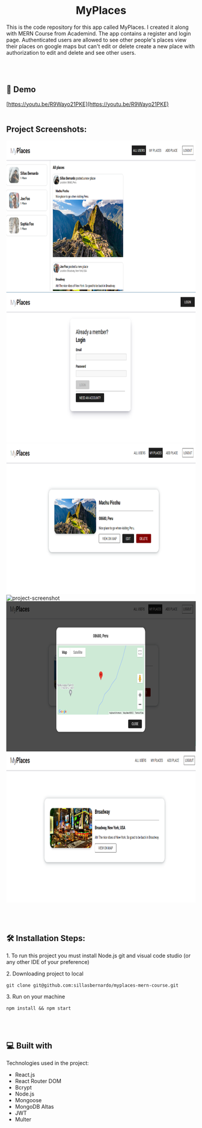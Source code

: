 <h1 align="center" id="title">MyPlaces</h1>

<p id="description">This is the code repository for this app called MyPlaces. I created it along with MERN Course from Academind. The app contains a register and login page. Authenticated users are allowed to see other people's places view their places on google maps but can't edit or delete create a new place with authorization to edit and delete and see other users.</p>
<br/><br/>
<h2>🚀 Demo</h2>

[https://youtu.be/R9Wayo21PKE](https://youtu.be/R9Wayo21PKE)
<br/><br/>
<h2>Project Screenshots:</h2>

<img src="images/Screenshots/Homepage - Desktop.PNG" alt="project-screenshot" width="800" height="400/">

<img src="images/Screenshots/Login page - Desktop.PNG" alt="project-screenshot" width="800" height="400/">

<img src="images/Screenshots/My places page - Desktop.PNG" alt="project-screenshot" width="800" height="400/">

<img src="images/Screenshots/Register page.PNG" alt="project-screenshot" width="800" height="400/">

<img src="images/Screenshots/View on map page - desktop.PNG" alt="project-screenshot" width="800" height="400/">

<img src="images/Screenshots/check other people's place page.PNG" alt="project-screenshot" width="800" height="400/">

<br/><br/>

<h2>🛠️ Installation Steps:</h2>

<p>1. To run this project you must install Node.js git and visual code studio (or any other IDE of your preference)</p>

<p>2. Downloading project to local</p>

```
git clone git@github.com:sillasbernardo/myplaces-mern-course.git
```

<p>3. Run on your machine</p>

```
npm install && npm start
```
<br/><br/>
  
  
<h2>💻 Built with</h2>

Technologies used in the project:

*   React.js
*   React Router DOM
*   Bcrypt
*   Node.js
*   Mongoose
*   MongoDB Altas
*   JWT
*   Multer
